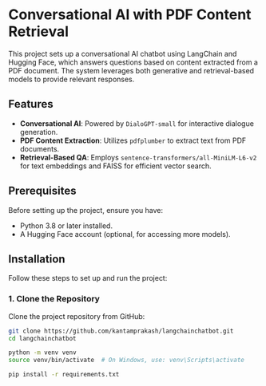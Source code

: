 # Conversational AI with PDF Content Retrieval

This project sets up a conversational AI chatbot using LangChain and Hugging Face, which answers questions based on content extracted from a PDF document. The system leverages both generative and retrieval-based models to provide relevant responses.

## Features

- **Conversational AI**: Powered by `DialoGPT-small` for interactive dialogue generation.
- **PDF Content Extraction**: Utilizes `pdfplumber` to extract text from PDF documents.
- **Retrieval-Based QA**: Employs `sentence-transformers/all-MiniLM-L6-v2` for text embeddings and FAISS for efficient vector search.

## Prerequisites

Before setting up the project, ensure you have:

- Python 3.8 or later installed.
- A Hugging Face account (optional, for accessing more models).

## Installation

Follow these steps to set up and run the project:

### 1. Clone the Repository

Clone the project repository from GitHub:

```bash
git clone https://github.com/kantamprakash/langchainchatbot.git
cd langchainchatbot

python -m venv venv
source venv/bin/activate  # On Windows, use: venv\Scripts\activate

pip install -r requirements.txt

